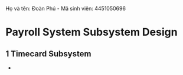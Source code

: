 Họ và tên: Đoàn Phú        -        Mã sinh viên: 4451050696

# Payroll System Subsystem Design
## **1 Timecard Subsystem**
  -  



